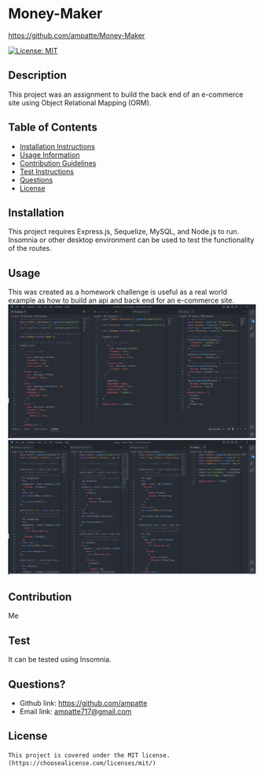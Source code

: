 # Money-Maker
https://github.com/ampatte/Money-Maker

  [![License: MIT](https://img.shields.io/badge/License-MIT-yellow.svg)](https://opensource.org/licenses/MIT)

  ## Description
  This project was an assignment to build the back end of an e-commerce site using Object Relational Mapping (ORM).

  ## Table of Contents
  - [Installation Instructions](#Installation)
  - [Usage Information](#Usage)
  - [Contribution Guidelines](#Contribution)
  - [Test Instructions](#Test)
  - [Questions](#Questions)
  - [License](#License)
  
  ## Installation
  This project requires Express.js, Sequelize, MySQL, and Node.js to run. Insomnia or other desktop environment can be used to test the functionality of the routes.

  ## Usage
  This was created as a homework challenge  is useful as a real world example as how to build an api and back end for an e-commerce site.
  ![code snippet1](/assets/CodeSnippet1.png)
  ![code snippet2](/assets/CodeSnippet2.png)
  
  ## Contribution
  Me

  ## Test
  It can be tested using Insomnia.

  ## Questions?
  - Github link: https://github.com/ampatte
  - Email link: ampatte717@gmail.com

  ## License
    This project is covered under the MIT license.(https://choosealicense.com/licenses/mit/)
